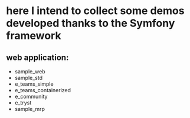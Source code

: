 # here I intend to collect some demos developed thanks to the Symfony framework

## web application:

* sample_web
* sample_std
* e_teams_simple
* e_teams_containerized
* e_community
* e_tryst
* sample_mrp
